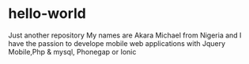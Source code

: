 # hello-world
Just another repository
My names are Akara Michael from Nigeria and I have the passion to develope mobile web applications with Jquery Mobile,Php & mysql,  Phonegap or Ionic
